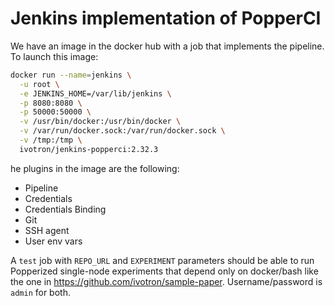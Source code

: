 # Jenkins implementation of PopperCI

We have an image in the docker hub with a job that implements the 
pipeline. To launch this image:

```bash
docker run --name=jenkins \
  -u root \
  -e JENKINS_HOME=/var/lib/jenkins \
  -p 8080:8080 \
  -p 50000:50000 \
  -v /usr/bin/docker:/usr/bin/docker \
  -v /var/run/docker.sock:/var/run/docker.sock \
  -v /tmp:/tmp \
  ivotron/jenkins-popperci:2.32.3
```

he plugins in the image are the following:

  * Pipeline
  * Credentials
  * Credentials Binding
  * Git
  * SSH agent
  * User env vars

A `test` job with `REPO_URL` and `EXPERIMENT` parameters should be 
able to run Popperized single-node experiments that depend only on 
docker/bash like the one in <https://github.com/ivotron/sample-paper>. 
Username/password is `admin` for both.
